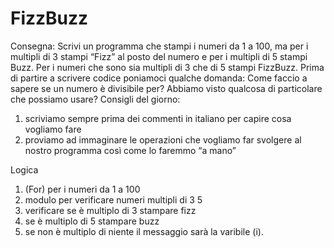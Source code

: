 FizzBuzz
===
Consegna:
Scrivi un programma che stampi i numeri da 1 a 100,
ma per i multipli di 3 stampi “Fizz” al posto del numero e per i multipli di 5 stampi Buzz.
Per i numeri che sono sia multipli di 3 che di 5 stampi FizzBuzz.
Prima di partire a scrivere codice poniamoci qualche domanda:
Come faccio a sapere se un numero è divisibile per?
Abbiamo visto qualcosa di particolare che possiamo usare?
Consigli del giorno:
1. scriviamo sempre prima dei commenti in italiano per capire cosa vogliamo fare
2. proviamo ad immaginare le operazioni che vogliamo far svolgere al nostro programma così come lo faremmo “a mano”

Logica
1. (For) per i numeri da 1 a 100
2. modulo per verificare numeri multipli di 3 5
3. verificare se è multiplo di 3 stampare fizz
4. se è multiplo di 5 stampare buzz
5. se non è multiplo di niente il messaggio sarà la varibile (i).